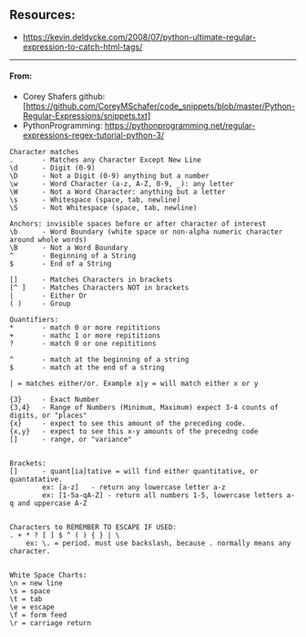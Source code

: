 ## Resources:
- https://kevin.deldycke.com/2008/07/python-ultimate-regular-expression-to-catch-html-tags/
---

#### From: 
- Corey Shafers github: [https://github.com/CoreyMSchafer/code_snippets/blob/master/Python-Regular-Expressions/snippets.txt]
- PythonProgramming: https://pythonprogramming.net/regular-expressions-regex-tutorial-python-3/

```
Character matches
.       - Matches any Character Except New Line
\d      - Digit (0-9)
\D      - Not a Digit (0-9) anything but a number
\w      - Word Character (a-z, A-Z, 0-9, _): any letter
\W      - Not a Word Character: anything but a letter
\s      - Whitespace (space, tab, newline)
\S      - Not Whitespace (space, tab, newline)

Anchors: invisible spaces before or after character of interest
\b      - Word Boundary (white space or non-alpha numeric character around whole words)
\B      - Not a Word Boundary
^       - Beginning of a String
$       - End of a String

[]      - Matches Characters in brackets
[^ ]    - Matches Characters NOT in brackets
|       - Either Or
( )     - Group

Quantifiers:
*       - match 0 or more repititions
+       - mathc 1 or more repititions
?       - match 0 or one repititions

^       - match at the beginning of a string
$       - match at the end of a string

| = matches either/or. Example x|y = will match either x or y

{3}     - Exact Number
{3,4}   - Range of Numbers (Minimum, Maximum) expect 3-4 counts of digits, or "places"
{x}     - expect to see this amount of the preceding code.
{x,y}   - expect to see this x-y amounts of the precedng code
[]      - range, or "variance"


Brackets:
[]      - quant[ia]tative = will find either quantitative, or quantatative.
        ex: [a-z]   - return any lowercase letter a-z
        ex: [1-5a-qA-Z] - return all numbers 1-5, lowercase letters a-q and uppercase A-Z


Characters to REMEMBER TO ESCAPE IF USED:
. + * ? [ ] $ ^ ( ) { } | \
    ex: \. = period. must use backslash, because . normally means any character.
    
    
White Space Charts:
\n = new line
\s = space
\t = tab
\e = escape
\f = form feed
\r = carriage return
```

